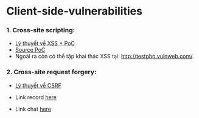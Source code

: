 # Client-side-vulnerabilities

### 1. Cross-site scripting:

- [Lý thuyết về XSS + PoC](https://github.com/FPTU-Ethical-Hackers-Club/Client-side-vulnerabilities/blob/main/XSS/README.md)
- [Source PoC](https://github.com/FPTU-Ethical-Hackers-Club/Client-side-vulnerabilities/tree/main/XSS/source)
- Ngoài ra còn có thể tập khai thác XSS tại: http://testphp.vulnweb.com/.

### 2. Cross-site request forgery:

- [Lý thuyết về CSRF]()

- Link record [here](https://drive.google.com/file/d/1zvkcPzNvdb68uPmKCvnDA1j-_GOHHUKr/view?usp=sharing)
- Link chat [here](https://docs.google.com/document/d/1VMCsPo8fnCTK87WHKNNkbvJEMnEItqf7qQezfS5WA1Y/edit?usp=sharing)
